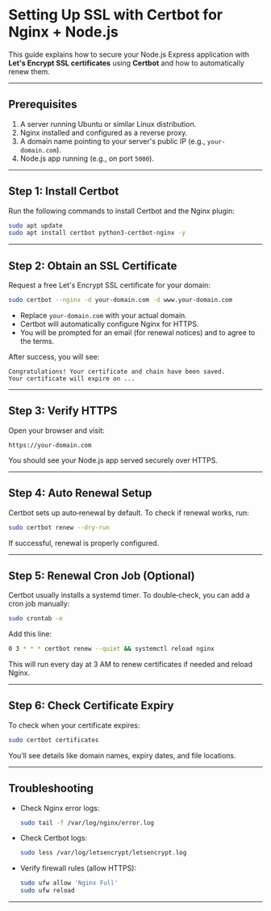 # Setting Up SSL with Certbot for Nginx + Node.js

This guide explains how to secure your Node.js Express application with **Let's Encrypt SSL certificates** using **Certbot** and how to automatically renew them.

---

## Prerequisites

1. A server running Ubuntu or similar Linux distribution.
2. Nginx installed and configured as a reverse proxy.
3. A domain name pointing to your server's public IP (e.g., `your-domain.com`).
4. Node.js app running (e.g., on port `5000`).

---

## Step 1: Install Certbot

Run the following commands to install Certbot and the Nginx plugin:

```bash
sudo apt update
sudo apt install certbot python3-certbot-nginx -y
```

---

## Step 2: Obtain an SSL Certificate

Request a free Let's Encrypt SSL certificate for your domain:

```bash
sudo certbot --nginx -d your-domain.com -d www.your-domain.com
```

* Replace `your-domain.com` with your actual domain.
* Certbot will automatically configure Nginx for HTTPS.
* You will be prompted for an email (for renewal notices) and to agree to the terms.

After success, you will see:

```
Congratulations! Your certificate and chain have been saved.
Your certificate will expire on ...
```

---

## Step 3: Verify HTTPS

Open your browser and visit:

```
https://your-domain.com
```

You should see your Node.js app served securely over HTTPS.

---

## Step 4: Auto Renewal Setup

Certbot sets up auto‑renewal by default. To check if renewal works, run:

```bash
sudo certbot renew --dry-run
```

If successful, renewal is properly configured.

---

## Step 5: Renewal Cron Job (Optional)

Certbot usually installs a systemd timer. To double‑check, you can add a cron job manually:

```bash
sudo crontab -e
```

Add this line:

```bash
0 3 * * * certbot renew --quiet && systemctl reload nginx
```

This will run every day at 3 AM to renew certificates if needed and reload Nginx.

---

## Step 6: Check Certificate Expiry

To check when your certificate expires:

```bash
sudo certbot certificates
```

You’ll see details like domain names, expiry dates, and file locations.

---

## Troubleshooting

* Check Nginx error logs:

  ```bash
  sudo tail -f /var/log/nginx/error.log
  ```
* Check Certbot logs:

  ```bash
  sudo less /var/log/letsencrypt/letsencrypt.log
  ```
* Verify firewall rules (allow HTTPS):

  ```bash
  sudo ufw allow 'Nginx Full'
  sudo ufw reload
  ```

---

